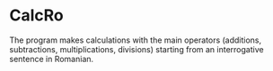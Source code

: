 # CalcRo
The program makes calculations with the main operators (additions, subtractions, multiplications, divisions) starting from an interrogative sentence in Romanian.
